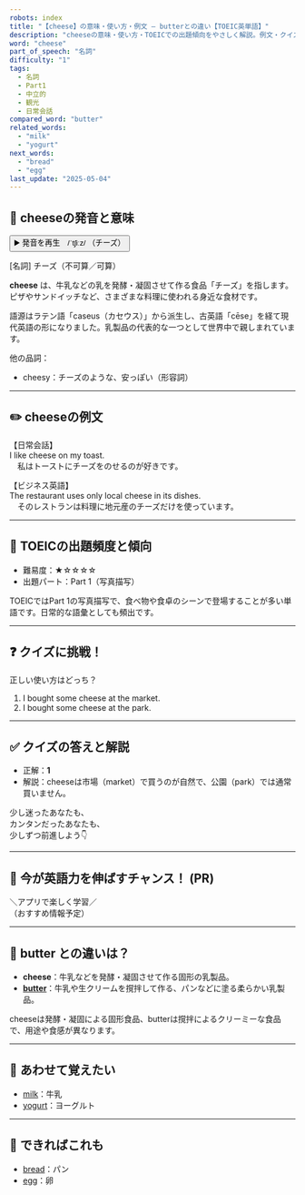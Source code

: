 ```yaml
---
robots: index
title: "【cheese】の意味・使い方・例文 ― butterとの違い【TOEIC英単語】"
description: "cheeseの意味・使い方・TOEICでの出題傾向をやさしく解説。例文・クイズ付きでbutterとの違いもわかりやすく学べます。"
word: "cheese"
part_of_speech: "名詞"
difficulty: "1"
tags:
  - 名詞
  - Part1
  - 中立的
  - 観光
  - 日常会話
compared_word: "butter"
related_words:
  - "milk"
  - "yogurt"
next_words:
  - "bread"
  - "egg"
last_update: "2025-05-04"
---
```


## 🔰 cheeseの発音と意味

<button class="play-audio" onclick="playTTS('cheese')">
  <span class="play-audio-main">
    ▶️ 発音を再生　/ˈtʃiːz/
  </span>
  <span class="play-audio-sub">
    （チーズ）
  </span>
</button>

[名詞] チーズ（不可算／可算）

**cheese** は、牛乳などの乳を発酵・凝固させて作る食品「チーズ」を指します。ピザやサンドイッチなど、さまざまな料理に使われる身近な食材です。

語源はラテン語「caseus（カセウス）」から派生し、古英語「cēse」を経て現代英語の形になりました。乳製品の代表的な一つとして世界中で親しまれています。

他の品詞：  
- cheesy：チーズのような、安っぽい（形容詞）

---

## ✏️ cheeseの例文

【日常会話】  
I like cheese on my toast.  
　私はトーストにチーズをのせるのが好きです。

【ビジネス英語】  
The restaurant uses only local cheese in its dishes.  
　そのレストランは料理に地元産のチーズだけを使っています。

---

## 🎯 TOEICの出題頻度と傾向

- 難易度：★☆☆☆☆
- 出題パート：Part 1（写真描写）

TOEICではPart 1の写真描写で、食べ物や食卓のシーンで登場することが多い単語です。日常的な語彙としても頻出です。

---

## ❓ クイズに挑戦！

正しい使い方はどっち？

1. I bought some cheese at the market.  
2. I bought some cheese at the park.

---

## ✅ クイズの答えと解説

- 正解：**1**
- 解説：cheeseは市場（market）で買うのが自然で、公園（park）では通常買いません。

少し迷ったあなたも、  
カンタンだったあなたも、  
少しずつ前進しよう👇️

---

## 🚀 今が英語力を伸ばすチャンス！ (PR)

<div class="info-center">
＼アプリで楽しく学習／<br>  
（おすすめ情報予定）
</div>

---

## 🤔  butter との違いは？

- **cheese**：牛乳などを発酵・凝固させて作る固形の乳製品。
- **[butter](/word/butter/)**：牛乳や生クリームを撹拌して作る、パンなどに塗る柔らかい乳製品。

cheeseは発酵・凝固による固形食品、butterは撹拌によるクリーミーな食品で、用途や食感が異なります。

---

## 🧩 あわせて覚えたい

- [milk](/word/milk/)：牛乳
- [yogurt](/word/yogurt/)：ヨーグルト

---

## 📖 できればこれも

- [bread](/word/bread/)：パン
- [egg](/word/egg/)：卵

<!-- cvid: aid05_bid16 -->
